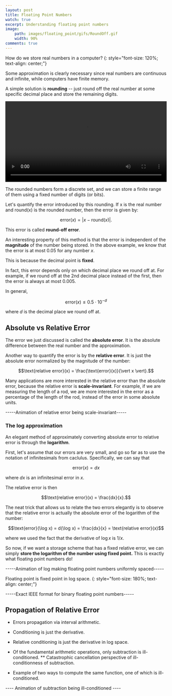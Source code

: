 ```yaml
---
layout: post
title: Floating Point Numbers
watch: true
excerpt: Understanding floating point numbers
image:
    path: images/floating_point/gifs/RoundOff.gif
    width: 90%
comments: true
---
```


How do we store real numbers in a computer?
{: style="font-size: 120%; text-align: center;"}

<!-- ### Prelude -- Fixed Point Numbers -->

Some approximation is clearly necessary since real numbers are continuous and infinite, while computers have finite memory.

A simple solution is **rounding** -- just round off the real number at some specific decimal place and store the remaining digits.

<video width="100%" controls="controls" loop="loop" autoplay>
  <source src="{{site.baseurl}}/images/floating_point/mp4s/RoundOff.mp4" type="video/mp4">
</video>

The rounded numbers form a discrete set, and we can store a finite range of them using a fixed number of digits (or bits).

Let's quantify the error introduced by this rounding. If x is the real number and round(x) is the rounded number, then the error is given by:

$$\text{error}(x) = \vert x - \text{round}(x)\vert.$$

This error is called **round-off error**.

An interesting property of this method is that the error is independent of the **magnitude** of the number being stored.
In the above example, we know that the error is at most $0.05$ for any number $x$.

This is because the decimal point is **fixed**.

In fact, this error depends only on which decimal place we round off at. For example, if we round off at the 2nd decimal place instead of the first, then the error is always at most $0.005$.

In general,  

$$\text{error}(x) \leq 0.5 \cdot 10^{-d}$$

where $d$ is the decimal place we round off at.

## Absolute vs Relative Error

The error we just discussed is called the **absolute error**. It is the absolute difference between the real number and the approximation.

Another way to quantify the error is by the **relative error**. It is just the absolute error normalized by the magnitude of the number:

$$\text{relative error}(x) = \frac{\text{error}(x)}{\vert x \vert}.$$

Many applications are more interested in the relative error than the absolute error, because the relative error is **scale-invariant**. 
For example, if we are measuring the length of a rod, we are more interested in the error as a percentage of the length of the rod, instead of the error in some absolute units.


-----Animation of relative error being scale-invariant-----


### The log approximation

An elegant method of approximately converting absolute error to relative error is through the **logarithm**.

First, let's assume that our errors are very small, and go so far as to use the notation of infinitesimals from caclulus. 
Specifically, we can say that 

$$\text{error}(x) = dx$$

where $dx$ is an infinitesimal error in $x$.

The relative error is then

$$\text{relative error}(x) = \frac{dx}{x}.$$

The neat trick that allows us to relate the two errors elegantly is to observe that the relative error is actually the absolute error of the logarithm of the number:

$$\text{error}(\log x) = d(\log x) = \frac{dx}{x} = \text{relative error}(x)$$

where we used the fact that the derivative of $\log x$ is $1/x$.

So now, if we want a storage scheme that has a fixed relative error, we can simply **store the logarithm of the number using fixed point.**
This is exactly what floating point numbers do!

-----Animation of log making floating point numbers uniformly spaced-----

Floating point is fixed point in log space.
{: style="font-size: 180%; text-align: center;"}

-----Exact IEEE format for binary floating point numbers-----

## Propagation of Relative Error

* Errors propagation via interval arithmetic.

* Conditioning is just the derivative.
* Relative conditioning is just the derivative in log space.
* Of the fundamental arithmetic operations, only subtraction is ill-conditioned.
** Catastrophic cancellation perspective of ill-conditionness of subtraction.
* Example of two ways to compute the same function, one of which is ill-conditioned.

---- Animation of subtraction being ill-conditioned ----
